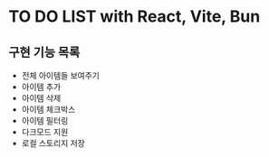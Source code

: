 # TO DO LIST with React, Vite, Bun

## 구현 기능 목록

- 전체 아이템들 보여주기
- 아이템 추가
- 아이템 삭제
- 아이템 체크박스
- 아이템 필터링
- 다크모드 지원
- 로컬 스토리지 저장
